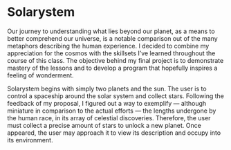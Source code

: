 # Solarystem

Our journey to understanding what lies beyond our planet, as a means to better comprehend our universe, is a notable comparison out of the many metaphors describing the human experience. I decided to combine my appreciation for the cosmos with the skillsets I’ve learned throughout the course of this class. The objective behind my final project is to demonstrate mastery of the lessons and to develop a program that hopefully inspires a feeling of wonderment.

Solarystem begins with simply two planets and the sun. The user is to control a spaceship around the solar system and collect stars. Following the feedback of my proposal, I figured out a way to exemplify — although miniature in comparison to the actual efforts — the lengths undergone by the human race, in its array of celestial discoveries. Therefore, the user must collect a precise amount of stars to unlock a new planet. Once appeared, the user may approach it to view its description and occupy into its environment.
